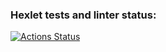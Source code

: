 ### Hexlet tests and linter status:
[![Actions Status](https://github.com/Sunder1992/frontend-project-44/actions/workflows/hexlet-check.yml/badge.svg)](https://github.com/Sunder1992/frontend-project-44/actions)